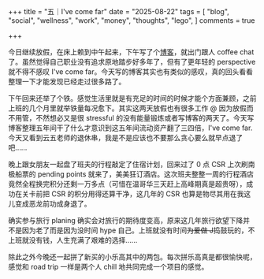 +++
title = "五｜I've come far"
date = "2025-08-22"
tags = [
    "blog",
    "social",
    "wellness",
    "work",
    "money",
    "thoughts",
    "lego",
]
comments = true

+++

今日继续放假，在床上赖到中午起来，下午写了个[博客](https://blog.douchi.space/5-years-stolen-by-covid/?utm_source=daily)，就出门跟人 coffee chat 了。虽然觉得自己职业没有追求原地踏步好多年了，但有了更年轻的 perspective 就不得不感叹 I've come far。今天写的博客其实也有类似的感叹，真的回头看看整理一下才能发现已经走过很多路了。

下午回来还举了个铁。感觉生活里就是有充足的时间的时候才能个方面兼顾，之前上班的几个月里就举铁量每况愈下。其实这两天放假也有很多工作 @ 因为放假而不用管，不然想必又是很 stressful 的没有能量锻炼或者写博客的两天了。今天写博客整理五年间干了什么才意识到这五年间流动资产翻了三四倍，I've come far. 今天又看到云五老师的退休串，我是不是应该也不要那么贪心要么就早点退了吧…… 

晚上跟女朋友一起盘了班夫的行程敲定了住宿计划，回来过了 0 点 CSR 上次刷南极船票的 pending points 就来了，美美狂订酒店。这次班夫整整一周的行程酒店竟然全程换完积分还剩一万多点（可惜在温哥华三天赶上高峰期真是超贵呀），成功在关卡前把 CSR 的积分用得还算干净，这几年的 CSR 也算是物尽其用在我这儿变成恶龙前功成身退了。

确实参与旅行 planing 确实会对旅行的期待度变高，原来这几年旅行欲望下降并不是因为老了而是因为没时间 hype 自己。上班就没有时间~~为爱做 J~~捣鼓玩的，不上班就没有钱，人生充满了艰难的选择…… 

除此之外今晚还一起拼了新买的小乐高其中的两包。每次拼乐高真是都很愉快呢，感觉和 road trip 一样是两个人 chill 地共同完成一个项目的感觉。